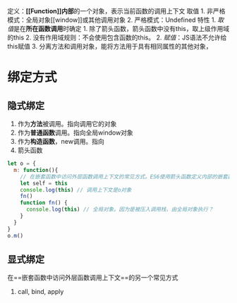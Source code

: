 定义：**[[Function]]内部**的一个对象，表示当前函数的调用上下文
取值
	1. 非严格模式：全局对象[[window]]或其他调用对象
	2. 严格模式：Undefined
特性
	1. *取值*是在**所在函数调用**时确定
		1. 除了箭头函数，箭头函数中没有this，取上级作用域的this
		2. 没有作用域规则：不会使用包含函数的this。
	2. *赋值*：JS语法不允许给this赋值
	3. 分离方法和调用对象，能将方法用于具有相同属性的其他对象，

# 绑定方式
## 隐式绑定
1. 作为**方法**被调用。指向调用它的对象
2. 作为**普通函数**调用。指向全局window对象
3. 作为**构造函数**，new调用。指向 
4. 箭头函数

```javascript
let o = {
  m: function(){
    // 在嵌套函数中访问外层函数调用上下文的常见方式。ES6使用箭头函数定义内部的嵌套函数
    let self = this 
    console.log(this) // 调用上下文是o对象
    fn()
    function fn() {
      console.log(this) // 全局对象。因为是被压入调用栈，由全局对象执行？
    }
  }
}
o.m() 
```
## 显式绑定
在==嵌套函数中访问外层函数调用上下文==的另一个常见方式
1. call, bind, apply